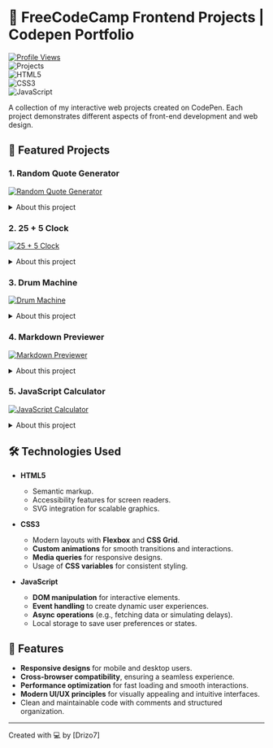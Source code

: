 # 🎨 FreeCodeCamp Frontend Projects | Codepen Portfolio  

[![Profile Views](https://img.shields.io/badge/Profile-Driz7-blue?logo=codepen)](https://codepen.io/Driz7)  
![Projects](https://img.shields.io/badge/Projects-5-brightgreen)  
![HTML5](https://img.shields.io/badge/HTML5-E34F26?logo=html5&logoColor=white)  
![CSS3](https://img.shields.io/badge/CSS3-1572B6?logo=css3&logoColor=white)  
![JavaScript](https://img.shields.io/badge/JavaScript-F7DF1E?logo=javascript&logoColor=black)  

A collection of my interactive web projects created on CodePen. Each project demonstrates different aspects of front-end development and web design.  

## 📌 Featured Projects  

### 1. Random Quote Generator  

[![Random Quote Generator](https://img.shields.io/badge/CodePen-View_Project-green?logo=codepen)](https://codepen.io/Driz7/pen/BaEKedB)  

<details>  
<summary>About this project</summary>  

- **Generates inspirational quotes dynamically** using JavaScript and a pre-defined quotes array.  
- **Smooth transitions** between quotes with CSS animations.  
- **Share functionality** for social media platforms like Twitter.  
- Fully **responsive design**, optimized for mobile and desktop views.  

</details>  

### 2. 25 + 5 Clock  

[![25 + 5 Clock](https://img.shields.io/badge/CodePen-View_Project-green?logo=codepen)](https://codepen.io/Driz7/pen/poBbJey)  

<details>  
<summary>About this project</summary>  

- A **Pomodoro-style timer** with customizable work (25 minutes) and break (5 minutes) durations.  
- **Interactive controls** to start, pause, reset, and adjust time.  
- **Audio alerts** to notify the end of each session.  
- Designed with **accessible features** and supports keyboard navigation.  

</details>  

### 3. Drum Machine  

[![Drum Machine](https://img.shields.io/badge/CodePen-View_Project-green?logo=codepen)](https://codepen.io/Driz7/pen/abxZOVE)  

<details>  
<summary>About this project</summary>  

- Simulates a **drum pad** with clickable and keyboard-controlled buttons.  
- Plays **realistic drum sounds** when activated.  
- Visual feedback with **animated button presses**.  
- **Responsive layout** ensuring usability on various devices.  

</details>  

### 4. Markdown Previewer  

[![Markdown Previewer](https://img.shields.io/badge/CodePen-View_Project-green?logo=codepen)](https://codepen.io/Driz7/pen/RwORPyO)  

<details>  
<summary>About this project</summary>  

- A **real-time Markdown editor** and previewer built with JavaScript.  
- Supports all basic Markdown syntax (headers, lists, links, etc.).  
- **Live preview** updates as you type.  
- **Clean UI/UX**, allowing users to focus on writing and viewing content.  

</details>  

### 5. JavaScript Calculator  

[![JavaScript Calculator](https://img.shields.io/badge/CodePen-View_Project-green?logo=codepen)](https://codepen.io/Driz7/pen/XWQdLyQ)  

<details>  
<summary>About this project</summary>  

- A fully functional **calculator** with standard arithmetic operations.  
- Handles complex expressions with **order of operations** (PEMDAS).  
- **Responsive design**, scaling seamlessly across devices.  
- Includes **keyboard support** for faster calculations.  

</details>  

## 🛠️ Technologies Used  

- **HTML5**  
  - Semantic markup.  
  - Accessibility features for screen readers.  
  - SVG integration for scalable graphics.  

- **CSS3**  
  - Modern layouts with **Flexbox** and **CSS Grid**.  
  - **Custom animations** for smooth transitions and interactions.  
  - **Media queries** for responsive designs.  
  - Usage of **CSS variables** for consistent styling.  

- **JavaScript**  
  - **DOM manipulation** for interactive elements.  
  - **Event handling** to create dynamic user experiences.  
  - **Async operations** (e.g., fetching data or simulating delays).  
  - Local storage to save user preferences or states.  

## 🌟 Features  

- **Responsive designs** for mobile and desktop users.  
- **Cross-browser compatibility**, ensuring a seamless experience.  
- **Performance optimization** for fast loading and smooth interactions.  
- **Modern UI/UX principles** for visually appealing and intuitive interfaces.  
- Clean and maintainable code with comments and structured organization.  

---  

Created with 💻 by [Drizo7]  
